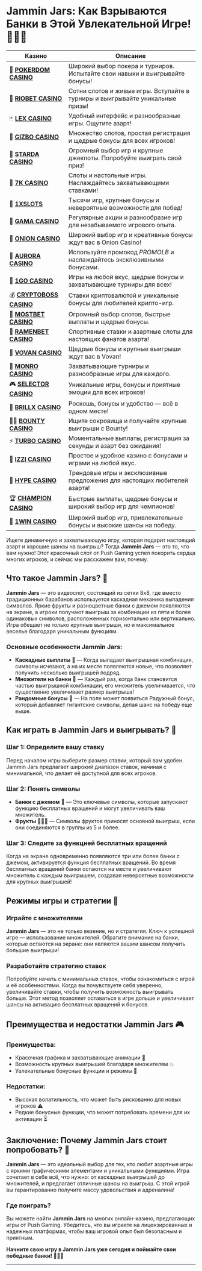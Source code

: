 # Jammin Jars: Как Взрываются Банки в Этой Увлекательной Игре! 🎉🍓🍒
| Казино | Описание |
|--------|----------|
| 🎲 **[POKERDOM CASINO](https://brandplay.link/Bxg7SC7H)** | Широкий выбор покера и турниров. Испытайте свои навыки и выигрывайте бонусы! |
| 🌟 **[RIOBET CASINO](https://brandplay.link/dtx89f2L)** | Сотни слотов и живые игры. Вступайте в турниры и выигрывайте уникальные призы! |
| 🃏 **[LEX CASINO](https://brandplay.link/2HFTmBc8)** | Удобный интерфейс и разнообразные игры. Ощутите азарт! |
| 🎰 **[GIZBO CASINO](https://gizbo-tea02.com/c8e962e89)** | Множество слотов, простая регистрация и щедрые бонусы для всех игроков! |
| 🌠 **[STARDA CASINO](https://brandplay.link/cpFQbWKn)** | Огромный выбор игр и крупные джекпоты. Попробуйте выиграть свой приз! |
| 🎲 **[7K CASINO](https://brandplay.link/dd46bNgD)** | Слоты и настольные игры. Наслаждайтесь захватывающими ставками! |
| 💎 **[1XSLOTS](https://brandplay.link/R4xfxqdm)** | Тысячи игр, крупные бонусы и невероятные возможности для побед! |
| 🎰 **[GAMA CASINO](https://brandplay.link/zrZpLFTP)** | Регулярные акции и разнообразие игр для незабываемого игрового опыта. |
| 🧅 **[ONION CASINO](https://obclk001-2d.top/click?offer_id=986&partner_id=10542&landing_id=1798&utm_medium=affiliate&sub_1=oncasino3)** | Широкий выбор игр и креативные бонусы ждут вас в Onion Casino! |
| 🌌 **[AURORA CASINO](https://10trafic-stat2.com/click/668546566bcc6313411604c7/6766/15114/subaccount?promocode=PROMOLB)** | Используйте промокод *PROMOLB* и наслаждайтесь эксклюзивными бонусами. |
| 🚀 **[1GO CASINO](https://1go-ircp01.com/ce015f410)** | Игры на любой вкус, щедрые бонусы и захватывающие турниры для всех! |
| 💰 **[CRYPTOBOSS CASINO](https://cryptobossc.online/d847bcfa9)** | Ставки криптовалютой и уникальные бонусы для любителей крипто-игр. |
| 🎲 **[MOSTBET CASINO](https://ktbtis024ifqfn0mst.com/beQs)** | Огромный выбор слотов, быстрые выплаты и щедрые бонусы. |
| 🍜 **[RAMENBET CASINO](https://get.saltyram.com/ru/registration?apkpop=0&partner=p24970p3296034p5526)** | Спортивные ставки и азартные слоты для настоящих фанатов азарта! |
| 🎉 **[VOVAN CASINO](https://vovan.site/d098ab058)** | Щедрые бонусы и крупные выигрыши ждут вас в Vovan! |
| 🎰 **[MONRO CASINO](https://mnr-ircp01.com/c3ce72a2c)** | Захватывающие турниры и разнообразные игры для каждого. |
| 🎮 **[SELECTOR CASINO](https://gosel.pl/SELVK)** | Уникальные игры, бонусы и приятные эмоции для всех игроков! |
| 💎 **[BRILLX CASINO](https://brillx.pub/BRIVK)** | Роскошь, бонусы и удобство — всё в одном месте! |
| 🏴‍☠️ **[BOUNTY CASINO](https://bounty-casino.de/BOVK)** | Ищите сокровища и получайте крупные выигрыши с Bounty! |
| ⚡ **[TURBO CASINO](https://turbo-casino.pro/TURVK)** | Моментальные выплаты, регистрация за секунды и азарт без ожидания! |
| 🧩 **[IZZI CASINO](https://izzi-fr03.com/ca7c8a7b7)** | Простое и удобное казино с бонусами и играми на любой вкус. |
| 🎉 **[HYPE CASINO](https://hypekaz.com/dc2f44ad0)** | Трендовые игры и эксклюзивные предложения для настоящих любителей азарта! |
| 🏆 **[CHAMPION CASINO](https://champcasino.ink/pobeda/doa-hats?p80412p305331p112c)** | Быстрые выплаты, щедрые бонусы и широкий выбор игр для чемпионов! |
| 🎰 **[1WIN CASINO](https://brandplay.link/6F5VqbyZ)** | Широкий выбор игр, привлекательные бонусы и высокие шансы на победу. |

Ищете динамичную и захватывающую игру, которая подарит настоящий азарт и хорошие шансы на выигрыш? Тогда **Jammin Jars** — это то, что вам нужно! Этот красочный слот от Push Gaming успел покорить сердца многих игроков, и сейчас мы расскажем вам, почему.

## Что такое Jammin Jars? 🎰

**Jammin Jars** — это видеослот, состоящий из сетки 8x8, где вместо традиционных барабанов используется каскадная механика выпадения символов. Яркие фрукты и разноцветные банки с джемом появляются на экране, а игроки получают выигрыш за комбинации из пяти и более одинаковых символов, расположенных горизонтально или вертикально. Игра обещает не только крупные выигрыши, но и максимальное веселье благодаря уникальным функциям.

### Основные особенности Jammin Jars:

- **Каскадные выплаты** 🍍 — Когда выпадает выигрышная комбинация, символы исчезают, а на их месте появляются новые, что позволяет получить несколько выигрышей подряд.
- **Множители на банки** 🫙 — Каждый раз, когда банк становится частью выигрышной комбинации, его множитель увеличивается, что существенно увеличивает размер выигрыша!
- **Рандомные бонусы** 🎁 — На поле может появиться Радужный бонус, который добавляет гигантские символы, делая шанс на победу еще выше.

## Как играть в Jammin Jars и выигрывать? 💸

### Шаг 1: Определите вашу ставку

Перед началом игры выберите размер ставки, который вам удобен. Jammin Jars предлагает широкий диапазон ставок, начиная с минимальной, что делает её доступной для всех игроков.

### Шаг 2: Понять символы

- **Банки с джемом** 🫙 — Это ключевые символы, которые запускают функцию бесплатных вращений и могут увеличивать ваш множитель.
- **Фрукты** 🍓🍒🍍 — Символы фруктов приносят основной выигрыш, если они соединяются в группы из 5 и более.

### Шаг 3: Следите за функцией бесплатных вращений

Когда на экране одновременно появляются три или более банки с джемом, активируется функция бесплатных вращений. Во время бесплатных вращений банки остаются на месте и увеличивают множитель с каждым выигрышем, создавая невероятные возможности для крупных выигрышей!

## Режимы игры и стратегии 🎲

### Играйте с множителями

**Jammin Jars** — это не только везение, но и стратегия. Ключ к успешной игре — использование множителей. Обратите внимание на банки, которые остаются на экране: они являются вашим шансом получить большие выигрыши!

### Разработайте стратегию ставок

Попробуйте начать с минимальных ставок, чтобы ознакомиться с игрой и её особенностями. Когда вы почувствуете себя уверенно, увеличивайте ставки, чтобы получить возможность выигрывать больше. Этот метод позволяет оставаться в игре дольше и увеличивает шансы на активацию бесплатных вращений и бонусов.

## Преимущества и недостатки Jammin Jars 🎮

### Преимущества:
- Красочная графика и захватывающие анимации 🌈
- Возможность крупных выигрышей благодаря множителям 💥
- Увлекательные бонусные функции и режимы 🎉

### Недостатки:
- Высокая волатильность, что может быть рискованно для новых игроков ⚠️
- Редкие бонусные функции, что может потребовать времени для их активации ⏳

## Заключение: Почему Jammin Jars стоит попробовать? 🍇

**Jammin Jars** — это идеальный выбор для тех, кто любит азартные игры с яркими графическими элементами и уникальными функциями. Игра сочетает в себе всё, что нужно: от каскадных выигрышей до множителей, и предлагает отличные шансы на выигрыш. С этой игрой вы гарантированно получите массу удовольствия и адреналина!

### Где поиграть?

Вы можете найти **Jammin Jars** на многих онлайн-казино, предлагающих игры от Push Gaming. Убедитесь, что вы играете на лицензированных и надежных платформах, чтобы ваш игровой опыт был безопасным и приятным.

**Начните свою игру в Jammin Jars уже сегодня и поймайте свои победные банки! 🎉🫙🍇**

---
